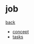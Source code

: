 # job

[back](../README.md)

- [concept](https://kubernetes.io/docs/concepts/workloads/controllers/job/)
- [tasks](https://kubernetes.io/docs/tasks/job/)
